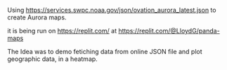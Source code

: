 Using https://services.swpc.noaa.gov/json/ovation_aurora_latest.json to create Aurora maps.

it is being run on https://replit.com/ at https://replit.com/@LloydG/panda-maps

The Idea was to demo fetiching data from online JSON file and plot geographic data, in a heatmap.